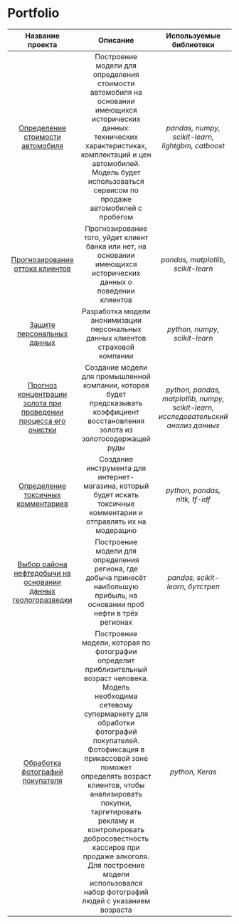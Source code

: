 # Portfolio
|Название проекта     |Описание |Используемые библиотеки|
|:-------------------:|:-------:|:---------------------:|
|[Определение стоимости автомобиля](define_cars_price)| Построение модели для определения стоимости автомобиля на основании имеющихся исторических данных: технических характеристиках, комплектаций и цен автомобилей. Модель будет использоваться сервисом по продаже автомобилей с пробегом| *pandas, numpy, scikit-learn, lightgbm, catboost*|
|[Прогнозирование оттока клиентов](prediction_customer_churn)|Прогнозирование того, уйдет клиент банка или нет, на основании имеющихся исторических данных о поведении клиентов|*pandas, matplotlib, scikit-learn*|
|[Защите персональных данных](protection_of_personal_information)|Разработка модели анонимизации персональных данных клиентов страховой компании|*python, numpy, scikit-learn*|
|[Прогноз концентрации золота при проведении процесса его очистки](purification_of_gold_ore)|Создание модели для промышленной компании, которая будет предсказывать коэффициент восстановления золота из золотосодержащей руды|*python, pandas, matplotlib, numpy, scikit-learn, исследовательский анализ данных*|
|[Определение токсичных комментариев](search_for_toxic_comments)|Создание инструмента для интернет-магазина, который будет искать токсичные комментарии и отправлять их на модерацию|*python, pandas, nltk, tf-idf*|
|[Выбор района нефтедобычи на основании данных геологоразведки](search_the_best_oil_region)|Построение модели для определения региона, где добыча принесёт наибольшую прибыль, на основании проб нефти в трёх регионах|*pandas, scikit-learn, бутстреп*|
|[Обработка фотографий покупателя]()|Построение модели, которая по фотографии определит приблизительный возраст человека. Модель необходима сетевому супермаркету для обработки фотографий покупателей. Фотофиксация в прикассовой зоне поможет определять возраст клиентов, чтобы анализировать покупки, таргетировать рекламу и контролировать добросовестность кассиров при продаже алкоголя.  Для построение модели использовался набор фотографий людей с указанием возраста|*python, Keras*|
